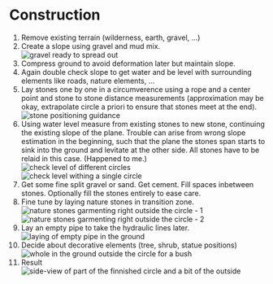<!--
SPDX-FileCopyrightText: 2017 - 2020 faerietree <radagast@ciry.at>
SPDX-FileCopyrightText: 2023 Robin Vobruba <hoijui.quaero@gmail.com>

SPDX-License-Identifier: CC-BY-SA-4.0
-->

# Construction

1. Remove existing terrain (wilderness, earth, gravel, ...)
2. Create a slope using gravel and mud mix. \
    ![gravel ready to spread out](
    ../res/assets/media/img/environment/20170425_123424.jpg)
3. Compress ground to avoid deformation later but maintain slope.
4. Again double check slope to get water
    and be level with surrounding elements like roads, nature elements, ...
5. Lay stones one by one in a circumverence using a rope and a center point
    and stone to stone distance measurements
    (approximation may be okay, extrapolate circle a priori
    to ensure that stones meet at the end). \
    ![stone positioning guidance](
    ../res/assets/media/img/environment/20170510_121757.jpg)
6. Using water level measure from existing stones to new stone,
    continuing the existing slope of the plane.
    Trouble can arise from wrong slope estimation in the beginning,
    such that the plane the stones span starts to sink into the ground
    and levitate at the other side.
    All stones have to be relaid in this case.
    (Happened to me.) \
    ![check level of different circles](
    ../res/assets/media/img/environment/20170510_123152.jpg) \
    ![check level withing a single circle](
    ../res/assets/media/img/environment/20170510_121441.jpg)
7. Get some fine split gravel or sand.
    Get cement.
    Fill spaces inbetween stones.
    Optionally fill the stones entirely to ease care.
8. Fine tune by laying nature stones in transition zone. \
    ![nature stones garmenting right outside the circle - 1](
    ../res/assets/media/img/environment/20170520_191428.jpg) \
    ![nature stones garmenting right outside the circle - 2](
    ../res/assets/media/img/environment/20170520_191417.jpg)
9. Lay an empty pipe to take the hydraulic lines later. \
    ![laying of empty pipe in the ground](
    ../res/assets/media/img/environment/20170513_095036.jpg)
10. Decide about decorative elements (tree, shrub, statue positions) \
    ![whole in the ground outside the circle for a bush](
    ../res/assets/media/img/environment/20170520_191413.jpg)
11. Result \
    ![side-view of part of the finnished circle
    and a bit of the outside](
    ../res/assets/media/img/environment/20170520_191359_cut.jpg)
